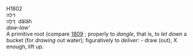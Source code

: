 <body>
  <p>H1802<br>  דּלה  <br> דָּלָה  ‎  dâlâh  <br><i>daw-law‘ </i><br>A primitive root (compare <a href="h1809.htm">1809</a> ; properly to <i>dangle</i>, that is, to <i>let</i> <i>down</i> a bucket (for <i>drawing</i> out water); figuratively to <i>deliver: - </i>draw (out), X enough, lift up.<br></p>
 </body>